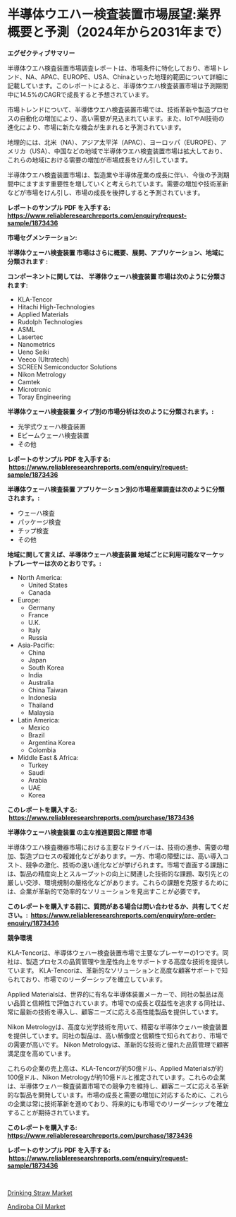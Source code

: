 <p><h1>半導体ウエハー検査装置市場展望:業界概要と予測（2024年から2031年まで）</h1></p><p><strong>エグゼクティブサマリー</strong></p>
<p><p>半導体ウエハ検査装置市場調査レポートは、市場条件に特化しており、市場トレンド、NA、APAC、EUROPE、USA、Chinaといった地理的範囲について詳細に記載しています。このレポートによると、半導体ウエハ検査装置市場は予測期間中に14.5%のCAGRで成長すると予想されています。</p><p>市場トレンドについて、半導体ウエハ検査装置市場では、技術革新や製造プロセスの自動化の増加により、高い需要が見込まれています。また、IoTやAI技術の進化により、市場に新たな機会が生まれると予測されています。</p><p>地理的には、北米（NA）、アジア太平洋（APAC）、ヨーロッパ（EUROPE）、アメリカ（USA）、中国などの地域で半導体ウエハ検査装置市場は拡大しており、これらの地域における需要の増加が市場成長をけん引しています。</p><p>半導体ウエハ検査装置市場は、製造業や半導体産業の成長に伴い、今後の予測期間中にますます重要性を増していくと考えられています。需要の増加や技術革新などが市場をけん引し、市場の成長を後押しすると予測されています。</p></p>
<p><strong>レポートのサンプル PDF を入手する: <a href="https://www.reliableresearchreports.com/enquiry/request-sample/1873436">https://www.reliableresearchreports.com/enquiry/request-sample/1873436</a></strong></p>
<p><strong>市場セグメンテーション:</strong></p>
<p><strong> 半導体ウェーハ検査装置 市場はさらに概要、展開、アプリケーション、地域に分類されます :</strong></p>
<p><strong>コンポーネントに関しては、 半導体ウェーハ検査装置 市場は次のように分類されます: &nbsp;</strong></p>
<p><ul><li>KLA-Tencor</li><li>Hitachi High-Technologies</li><li>Applied Materials</li><li>Rudolph Technologies</li><li>ASML</li><li>Lasertec</li><li>Nanometrics</li><li>Ueno Seiki</li><li>Veeco (Ultratech)</li><li>SCREEN Semiconductor Solutions</li><li>Nikon Metrology</li><li>Camtek</li><li>Microtronic</li><li>Toray Engineering</li></ul></p>
<p><strong> 半導体ウェーハ検査装置 タイプ別の市場分析は次のように分類されます。:</strong></p>
<p><ul><li>光学式ウェーハ検査装置</li><li>Eビームウェーハ検査装置</li><li>その他</li></ul></p>
<p><strong>レポートのサンプル PDF を入手する: &nbsp;<a href="https://www.reliableresearchreports.com/enquiry/request-sample/1873436">https://www.reliableresearchreports.com/enquiry/request-sample/1873436</a></strong></p>
<p><strong> 半導体ウェーハ検査装置 アプリケーション別の市場産業調査は次のように分類されます。:</strong></p>
<p><ul><li>ウェーハ検査</li><li>パッケージ検査</li><li>チップ検査</li><li>その他</li></ul></p>
<p><strong>地域に関して言えば、半導体ウェーハ検査装置 地域ごとに利用可能なマーケットプレーヤーは次のとおりです。:</strong></p>
<p><ul>
    <li>
        North America:
        <ul>
            <li>United States</li>
            <li>Canada</li>
        </ul>
    </li>
    <li>
        Europe:
        <ul>
            <li>Germany</li>
            <li>France</li>
            <li>U.K.</li>
            <li>Italy</li>
            <li>Russia</li>
        </ul>
    </li>
    <li>
        Asia-Pacific:
        <ul>
            <li>China</li>
            <li>Japan</li>
            <li>South Korea</li>
            <li>India</li>
            <li>Australia</li>
            <li>China Taiwan</li>
            <li>Indonesia</li>
            <li>Thailand</li>
            <li>Malaysia</li>
        </ul>
    </li>
    <li>
        Latin America:
        <ul>
            <li>Mexico</li>
            <li>Brazil</li>
            <li>Argentina Korea</li>
            <li>Colombia</li>
        </ul>
    </li>
    <li>
        Middle East & Africa:
        <ul>
            <li>Turkey</li>
            <li>Saudi</li>
            <li>Arabia</li>
            <li>UAE</li>
            <li>Korea</li>
        </ul>
    </li>
    </ul></p>
<p><strong>このレポートを購入する: &nbsp;<a href="https://www.reliableresearchreports.com/purchase/1873436">https://www.reliableresearchreports.com/purchase/1873436</a></strong></p>
<p><strong>半導体ウェーハ検査装置 の主な推進要因と障壁 市場</strong></p>
<p><p>半導体ウエハ検査機器市場における主要なドライバーは、技術の進歩、需要の増加、製造プロセスの複雑化などがあります。一方、市場の障壁には、高い導入コスト、競争の激化、技術の速い進化などが挙げられます。市場で直面する課題には、製品の精度向上とスループットの向上に関連した技術的な課題、取引先との厳しい交渉、環境規制の厳格化などがあります。これらの課題を克服するためには、企業が革新的で効率的なソリューションを見出すことが必要です。</p></p>
<p><strong>このレポートを購入する前に、質問がある場合は問い合わせるか、共有してください。:&nbsp; <a href="https://www.reliableresearchreports.com/enquiry/pre-order-enquiry/1873436">https://www.reliableresearchreports.com/enquiry/pre-order-enquiry/1873436</a></strong></p>
<p><strong>競争環境</strong></p>
<p><p>KLA-Tencorは、半導体ウェハー検査装置市場で主要なプレーヤーの1つです。同社は、製造プロセスの品質管理や生産性向上をサポートする高度な技術を提供しています。 KLA-Tencorは、革新的なソリューションと高度な顧客サポートで知られており、市場でのリーダーシップを確立しています。</p><p>Applied Materialsは、世界的に有名な半導体装置メーカーで、同社の製品は高い品質と信頼性で評価されています。市場での成長と収益性を追求する同社は、常に最新の技術を導入し、顧客ニーズに応える高性能製品を提供しています。</p><p>Nikon Metrologyは、高度な光学技術を用いて、精密な半導体ウェハー検査装置を提供しています。同社の製品は、高い解像度と信頼性で知られており、市場での需要が高いです。 Nikon Metrologyは、革新的な技術と優れた品質管理で顧客満足度を高めています。</p><p>これらの企業の売上高は、KLA-Tencorが約50億ドル、Applied Materialsが約100億ドル、Nikon Metrologyが約10億ドルと推定されています。これらの企業は、半導体ウェハー検査装置市場での競争力を維持し、顧客ニーズに応える革新的な製品を開発しています。市場の成長と需要の増加に対応するために、これらの企業は常に技術革新を進めており、将来的にも市場でのリーダーシップを確立することが期待されています。</p></p>
<p><strong>このレポートを購入する: &nbsp; <a href="https://www.reliableresearchreports.com/purchase/1873436">https://www.reliableresearchreports.com/purchase/1873436</a></strong></p>
<p><strong>レポートのサンプル PDF を入手する: &nbsp;<a href="https://www.reliableresearchreports.com/enquiry/request-sample/1873436">https://www.reliableresearchreports.com/enquiry/request-sample/1873436</a></strong><strong></strong></p>
<p>&nbsp;</p>
<p><p><a href="https://github.com/markusgodoy/Market-Research-Report-List-2/blob/main/drinking-straw-market.md">Drinking Straw Market</a></p><p><a href="https://github.com/arionmp/Market-Research-Report-List-2/blob/main/andiroba-oil-market.md">Andiroba Oil Market</a></p></p>